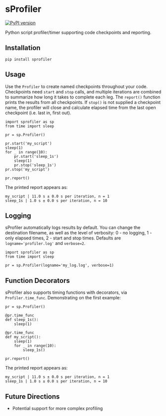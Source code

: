 # sProfiler 
[![PyPI version](https://badge.fury.io/py/sprofiler.svg)](https://badge.fury.io/py/sprofiler) 

Python script profiler/timer supporting code checkpoints and reporting.

## Installation
```
pip install sprofiler
```

## Usage
Use the `Profiler` to create named checkpoints throughout your code. Checkpoints need `start` and `stop` calls, and 
multiple iterations are combined to summarize how long it takes to complete each leg. The `report()` function
prints the results from all checkpoints. If `stop()` is not supplied a checkpoint name, the profiler will close and calculate elapsed time from the last open checkpoint (i.e. last in, first out).
```
import sprofiler as sp
from time import sleep

pr = sp.Profiler()

pr.start('my_script')
sleep(1)
for _ in range(10):
    pr.start('sleep_1s')
    sleep(1)
    pr.stop('sleep_1s')
pr.stop('my_script')
    
pr.report()
```

The printed report appears as:
```
my_script | 11.0 s ± 0.0 s per iteration, n = 1
sleep_1s | 1.0 s ± 0.0 s per iteration, n = 10
```

## Logging

sProfiler automatically logs results by default. You can change the destination filename, as well as the level of verbosity: 0 - no logging, 1 - only elapsed times, 2 - start and stop times. Defaults are `logname='profiler.log'` and `verbose=2`.
```
import sprofiler as sp
from time import sleep

pr = sp.Profiler(logname='my_log.log', verbose=1)
```

## Function Decorators
sProfiler also supports timing functions with decorators, via `Profiler.time_func`. Demonstrating on the first example:
```
pr = sp.Profiler()

@pr.time_func
def sleep_1s():
    sleep(1)
    
@pr.time_func
def my_script():
    sleep(1)
    for _ in range(10):
        sleep_1s()
        
pr.report()
```

The printed report appears as:
```
my_script | 11.0 s ± 0.0 s per iteration, n = 1
sleep_1s | 1.0 s ± 0.0 s per iteration, n = 10
```

## Future Directions

* Potential support for more complex profiling
